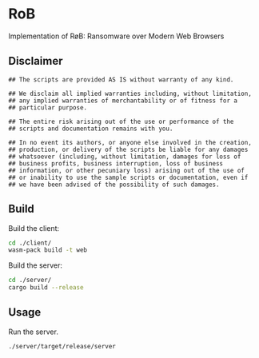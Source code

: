 # RoB
Implementation of RøB: Ransomware over Modern Web Browsers

## Disclaimer
```
## The scripts are provided AS IS without warranty of any kind.

## We disclaim all implied warranties including, without limitation,
## any implied warranties of merchantability or of fitness for a
## particular purpose.

## The entire risk arising out of the use or performance of the
## scripts and documentation remains with you.

## In no event its authors, or anyone else involved in the creation,
## production, or delivery of the scripts be liable for any damages
## whatsoever (including, without limitation, damages for loss of
## business profits, business interruption, loss of business
## information, or other pecuniary loss) arising out of the use of
## or inability to use the sample scripts or documentation, even if
## we have been advised of the possibility of such damages.
```

## Build

Build the client:

```sh
cd ./client/
wasm-pack build -t web
```

Build the server:

```sh
cd ./server/
cargo build --release
```

## Usage

Run the server.

```bash
./server/target/release/server
```
